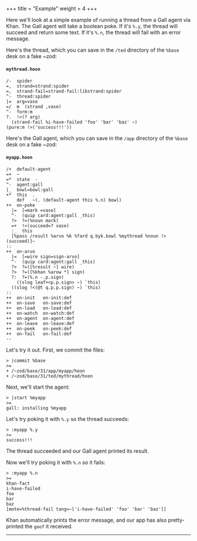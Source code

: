 +++
title = "Example"
weight = 4
+++

Here we'll look at a simple example of running a thread from a Gall agent via
Khan. The Gall agent will take a boolean poke. If it's `%.y`, the thread will
succeed and return some text. If it's `%.n`, the thread will fail with an error
message.

Here's the thread, which you can save in the `/ted` directory of the `%base`
desk on a fake ~zod:

#### `mythread.hoon`

```hoon
/-  spider
=,  strand=strand:spider
=,  strand-fail=strand-fail:libstrand:spider
^-  thread:spider
|=  arg=vase
=/  m  (strand ,vase)
^-  form:m
?.  !<(? arg)
  (strand-fail %i-have-failed 'foo' 'bar' 'baz' ~)
(pure:m !>('success!!!'))
```

Here's the Gall agent, which you can save in the `/app` directory of the `%base`
desk on a fake ~zod:

#### `myapp.hoon`

```hoon
/+  default-agent
=+  ~
=*  state  -
^-  agent:gall
|_  bowl=bowl:gall
+*  this  .
    def   ~(. (default-agent this %.n) bowl)
++  on-poke
  |=  [=mark =vase]
  ^-  (quip card:agent:gall _this)
  ?>  ?=(%noun mark)
  =+  !<(succeed=? vase)
  :_  this
  [%pass /result %arvo %k %fard q.byk.bowl %mythread %noun !>(succeed)]~
::
++  on-arvo
  |=  [=wire sign=sign-arvo]
  ^-  (quip card:agent:gall _this)
  ?>  ?=([%result ~] wire)
  ?>  ?=([%khan %arow *] sign)
  ?:  ?=(%.n -.p.sign)
    ((slog leaf+<p.p.sign> ~) `this)
  ((slog !<(@t q.p.p.sign) ~) `this)
::
++  on-init   on-init:def
++  on-save   on-save:def
++  on-load   on-load:def
++  on-watch  on-watch:def
++  on-agent  on-agent:def
++  on-leave  on-leave:def
++  on-peek   on-peek:def
++  on-fail   on-fail:def
--
```

Let's try it out. First, we commit the files:

```
> |commit %base
>=
+ /~zod/base/31/app/myapp/hoon
+ /~zod/base/31/ted/mythread/hoon
```

Next, we'll start the agent:

```
> |start %myapp
>=
gall: installing %myapp
```

Let's try poking it with `%.y` so the thread succeeds:

```
> :myapp %.y
>=
success!!!
```

The thread succeeded and our Gall agent printed its result.

Now we'll try poking it with `%.n` so it fails:

```
> :myapp %.n
>=
khan-fact
i-have-failed
foo
bar
baz
[mote=%thread-fail tang=~['i-have-failed' 'foo' 'bar' 'baz']]
```

Khan automatically prints the error message, and our app has also pretty-printed
the `goof` it received.

---
